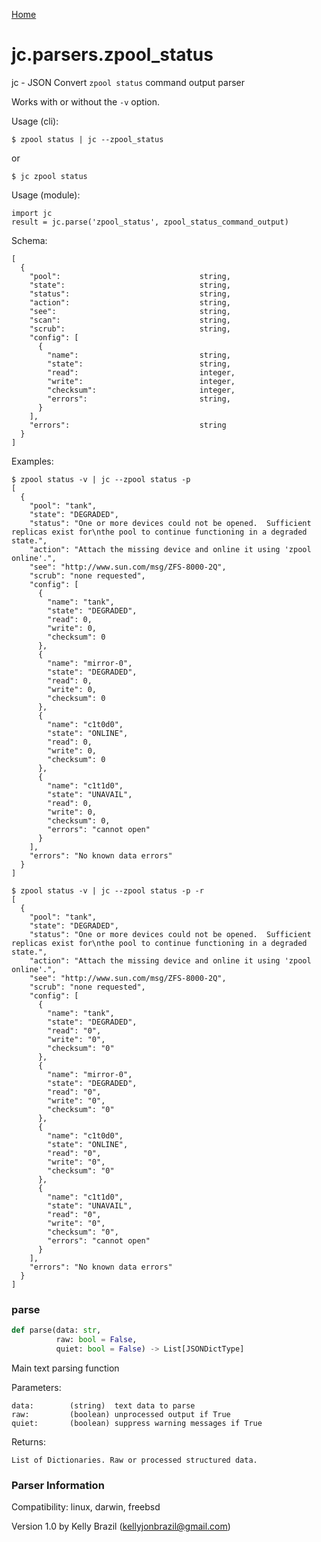[Home](https://kellyjonbrazil.github.io/jc/)
<a id="jc.parsers.zpool_status"></a>

# jc.parsers.zpool\_status

jc - JSON Convert `zpool status` command output parser

Works with or without the `-v` option.

Usage (cli):

    $ zpool status | jc --zpool_status

or

    $ jc zpool status

Usage (module):

    import jc
    result = jc.parse('zpool_status', zpool_status_command_output)

Schema:

    [
      {
        "pool":                               string,
        "state":                              string,
        "status":                             string,
        "action":                             string,
        "see":                                string,
        "scan":                               string,
        "scrub":                              string,
        "config": [
          {
            "name":                           string,
            "state":                          string,
            "read":                           integer,
            "write":                          integer,
            "checksum":                       integer,
            "errors":                         string,
          }
        ],
        "errors":                             string
      }
    ]

Examples:

    $ zpool status -v | jc --zpool status -p
    [
      {
        "pool": "tank",
        "state": "DEGRADED",
        "status": "One or more devices could not be opened.  Sufficient replicas exist for\nthe pool to continue functioning in a degraded state.",
        "action": "Attach the missing device and online it using 'zpool online'.",
        "see": "http://www.sun.com/msg/ZFS-8000-2Q",
        "scrub": "none requested",
        "config": [
          {
            "name": "tank",
            "state": "DEGRADED",
            "read": 0,
            "write": 0,
            "checksum": 0
          },
          {
            "name": "mirror-0",
            "state": "DEGRADED",
            "read": 0,
            "write": 0,
            "checksum": 0
          },
          {
            "name": "c1t0d0",
            "state": "ONLINE",
            "read": 0,
            "write": 0,
            "checksum": 0
          },
          {
            "name": "c1t1d0",
            "state": "UNAVAIL",
            "read": 0,
            "write": 0,
            "checksum": 0,
            "errors": "cannot open"
          }
        ],
        "errors": "No known data errors"
      }
    ]

    $ zpool status -v | jc --zpool status -p -r
    [
      {
        "pool": "tank",
        "state": "DEGRADED",
        "status": "One or more devices could not be opened.  Sufficient replicas exist for\nthe pool to continue functioning in a degraded state.",
        "action": "Attach the missing device and online it using 'zpool online'.",
        "see": "http://www.sun.com/msg/ZFS-8000-2Q",
        "scrub": "none requested",
        "config": [
          {
            "name": "tank",
            "state": "DEGRADED",
            "read": "0",
            "write": "0",
            "checksum": "0"
          },
          {
            "name": "mirror-0",
            "state": "DEGRADED",
            "read": "0",
            "write": "0",
            "checksum": "0"
          },
          {
            "name": "c1t0d0",
            "state": "ONLINE",
            "read": "0",
            "write": "0",
            "checksum": "0"
          },
          {
            "name": "c1t1d0",
            "state": "UNAVAIL",
            "read": "0",
            "write": "0",
            "checksum": "0",
            "errors": "cannot open"
          }
        ],
        "errors": "No known data errors"
      }
    ]

<a id="jc.parsers.zpool_status.parse"></a>

### parse

```python
def parse(data: str,
          raw: bool = False,
          quiet: bool = False) -> List[JSONDictType]
```

Main text parsing function

Parameters:

    data:        (string)  text data to parse
    raw:         (boolean) unprocessed output if True
    quiet:       (boolean) suppress warning messages if True

Returns:

    List of Dictionaries. Raw or processed structured data.

### Parser Information
Compatibility:  linux, darwin, freebsd

Version 1.0 by Kelly Brazil (kellyjonbrazil@gmail.com)
